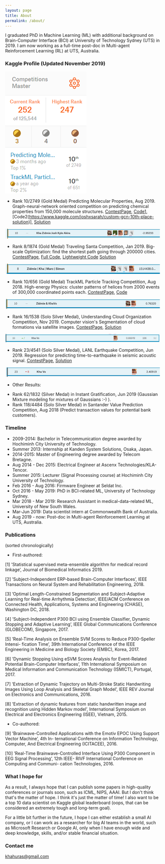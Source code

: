 ```yaml
---
layout: page
title: About
permalink: /about/
---
```


I graduated PhD in Machine Learning (ML) with additional background on Brain-Computer Interface (BCI) at University of Technology Sydney (UTS) in 2019. I am now working as a full-time post-doc in Multi-agent Reinforcement Learning (RL) at UTS, Australia.


### Kaggle Profile (Updated November 2019)
<div class="imgcap">
<img src="/images/Kaggle_Profile_28Nov2019.png">
</div>

* Rank 10/2749 (Gold Medal) Predicting Molecular Properties, Aug 2019. Graph-neural-network oriented competition on predicting chemical properties from 150,000 molecule structures. 
[ContestPage](https://www.kaggle.com/c/champs-scalar-coupling/leaderboard), [Code1](https://www.kaggle.com/petersk20/schnet-10th-place-solution), [Code2(https://www.kaggle.com/joshxsarah/custom-gcn-10th-place-solution)], [Solution](https://www.kaggle.com/c/champs-scalar-coupling/discussion/106271#latest-613221)
<div class="imgcap">
<img src="/images/Molecule_2.png">
</div>


* Rank 8/1874 (Gold Medal) Traveling Santa Competition, Jan 2019. Big-scale Optimization: find the shortest path going through 200000 cities.
[ContestPage](https://www.kaggle.com/c/traveling-santa-2018-prime-paths/overview), [Full Code](https://github.com/voanhkha/Traveling-Santa-2018-Kaggle), [Lightweight Code](https://www.kaggle.com/khahuras/super-fast-cumsum-trick-8th-place-demo-solution) [Solution](https://www.kaggle.com/c/traveling-santa-2018-prime-paths/discussion/77257#latest-459837)
<div class="imgcap">
<img src="/images/TravelingSanta.png">
</div>


* Rank 10/656 (Gold Medal) TrackML Particle Tracking Competition, Aug 2018. High-energy Physics: cluster patterns of helices from 2000 events of 300,000 coordinated points each.
[ContestPage](https://www.kaggle.com/c/trackml-particle-identification/leaderboard), [Code](https://www.kaggle.com/khahuras/0-53x-clustering-using-hough-features-basic)
<div class="imgcap">
<img src="/images/TrackML.png">
</div>

* Rank 16/1538 (Solo Silver Medal), Understanding Cloud Organization Competition, Nov 2019. Computer vision's Segmentation of cloud formations via satellite images. 
[ContestPage](https://www.kaggle.com/c/understanding_cloud_organization/leaderboard), [Solution](https://www.kaggle.com/c/understanding_cloud_organization/discussion/118065#latest-680911)
<div class="imgcap">
<img src="/images/Cloud.png">
</div>

* Rank 23/4541 (Solo Silver Medal), LANL Earthquake Competition, Jun 2019. Regression for predicting time-to-earthquake in seismic acoustic signal.
[ContestPage](https://www.kaggle.com/c/LANL-Earthquake-Prediction/leaderboard), [Solution](https://www.kaggle.com/c/LANL-Earthquake-Prediction/discussion/94446#latest-544510)
<div class="imgcap">
<img src="/images/LANL.png">
</div>

* Other Results: 
- Rank 62/1832 (Silver Medal) in Instant Gratification, Jun 2019 (Gaussian Mixture modeling for mixtures of Gaussians :-) ).
- Rank 118/4484 (Solo Silver Medal) in Santander Value Prediction Competition, Aug 2018 (Predict transaction values for potential bank customers).

### Timeline

* 2009-2014: Bachelor in Telecommunication degree awarded by Hochiminh City University of Technology.
* Summer 2013: Internship at Kanden System Solutions, Osaka, Japan.
* 2014-2015: Master of Engineering degree awarded by Telecom Bretagne.
* Aug 2014 - Dec 2015: Electrical Engineer at Ascenx Technologies/KLA-Tencor.
* Summer 2015: Lecturer (Signal Processing course) at Hochiminh City University of Technology.
* Feb 2016 - Aug 2016: Firmware Engineer at Seldat Inc.
* Oct 2016 - May 2019: PhD in BCI-related ML, University of Technology Sydney.
* Mar 2018 - Mar 2019: Research Assistant in medical-data-related ML, University of New South Wales.
* Mar-Jun 2019: Data scientist intern at Commonwealth Bank of Australia.
* Aug 2019 - now: Post-doc in Multi-agent Reinforcement Learning at UTS, Australia.

### Publications
(sorted chronologically)
* First-authored:

[1] ’Statistical supervised meta-ensemble algorithm for medical record linkage’, Journal of Biomedical Informatics 2019.

[2] ’Subject-Independent ERP-based Brain-Computer Interfaces’, IEEE Transactions on Neural System and Rehabilitation Engineering, 2018.

[3] ’Optimal Length-Constrained Segmentation and Subject-Adaptive Learning for Real-time Arrhythmia Detection’, IEEE/ACM Conference on Connected Health, Applications, Systems and Engineering (CHASE), Washington DC, 2018.

[4] ’Subject-Independent P300 BCI using Ensemble Classifier, Dynamic Stopping and Adaptive Learning’, IEEE Global Communications Conference (GLOBECOM), Singapore, 2017.

[5] ’Real-Time Analysis on Ensemble SVM Scores to Reduce P300-Speller Intensi- fication Time’, 39th International Conference of the IEEE Engineering in Medicine and Biology Society (EMBC), Korea, 2017.

[6] ’Dynamic Stopping Using eSVM Scores Analysis for Event-Related Potential Brain-Computer Interfaces’, 11th International Symposium on Medical Information and Communication Technology (ISMICT), Portugal, 2017.

[7] ’Extraction of Dynamic Trajectory on Multi-Stroke Static Handwriting Images Using Loop Analysis and Skeletal Graph Model’, IEEE REV Journal on Electronics and Communications, 2016.

[8] ’Extraction of dynamic features from static handwritten image and recognition using Hidden Markov model’, International Symposium on Electrical and Electronics Engineering (ISEE), Vietnam, 2015.

* Co-authored:

[9] ’Brainwave-Controlled Applications with the Emotiv EPOC Using Support Vector Machine’, 4th In- ternational Conference on Information Technology, Computer, And Electrical Engineering (ICITACEE), 2016.

[10] ’Real-Time Brainwave-Controlled Interface Using P300 Component in EEG Signal Processing’, 12th IEEE- RIVF International Conference on Computing and Communi- cation Technologies, 2016.

### What I hope for

As a result, I always hope that I can publish some papers in high-quality conferences or journals soon, such as ICML, NIPS, AAAI. But I don't think that's the matter of hope. I think it's just the matter of time! I also want to be a top 10 data scientist on Kaggle global leaderboard (oops, that can be considered an extremely tough and long-term goal).

For a little bit further in the future, I hope I can either establish a small AI company, or I can work as a researcher for big AI teams in the world, such as Microsoft Research or Google AI, only when I have enough wide and deep knowledge, skills, and/or stable financial situation.


### Contact me

[khahuras@gmail.com](mailto:khahuras@gmail.com)

